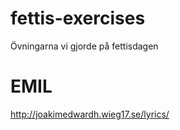 ﻿# fettis-exercises
Övningarna vi gjorde på fettisdagen


EMIL
=======
http://joakimedwardh.wieg17.se/lyrics/